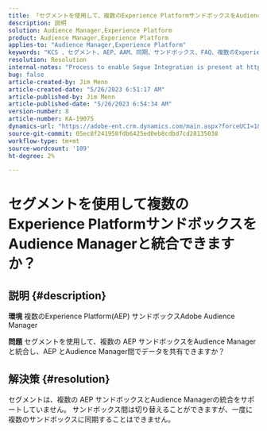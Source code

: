 ```yaml
---
title: 「セグメントを使用して、複数のExperience PlatformサンドボックスをAudience Managerと統合できますか？」
description: 説明
solution: Audience Manager,Experience Platform
product: Audience Manager,Experience Platform
applies-to: "Audience Manager,Experience Platform"
keywords: "KCS 、セグメント、AEP、AAM、同期、サンドボックス、FAQ、複数のExperience Platformサンドボックスの統合、Adobe Audience Manager、Adobe Experience Platform"
resolution: Resolution
internal-notes: "Process to enable Segue Integration is present at https://wiki.corp.adobe.com/pages/viewpage.action?spaceKey=supportdelivery&title=AEP+Segments+not+Populating+in+AAM internal link."
bug: false
article-created-by: Jim Menn
article-created-date: "5/26/2023 6:51:17 AM"
article-published-by: Jim Menn
article-published-date: "5/26/2023 6:54:34 AM"
version-number: 8
article-number: KA-19075
dynamics-url: "https://adobe-ent.crm.dynamics.com/main.aspx?forceUCI=1&pagetype=entityrecord&etn=knowledgearticle&id=9f488cb4-91fb-ed11-8849-6045bd0065b6"
source-git-commit: 05ec8f241958fdb6425ed0eb8cdbd7cd28135038
workflow-type: tm+mt
source-wordcount: '109'
ht-degree: 2%

---
```


# セグメントを使用して複数のExperience PlatformサンドボックスをAudience Managerと統合できますか？

## 説明 {#description}


<b>環境</b>
複数のExperience Platform(AEP) サンドボックスAdobe Audience Manager

<b>問題</b>
セグメントを使用して、複数の AEP サンドボックスをAudience Managerと統合し、AEP とAudience Manager間でデータを共有できますか？


## 解決策 {#resolution}


セグメントは、複数の AEP サンドボックスとAudience Managerの統合をサポートしていません。 サンドボックス間は切り替えることができますが、一度に複数のサンドボックスに同期することはできません。


